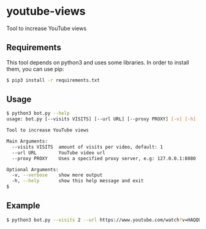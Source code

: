 # youtube-views
Tool to increase YouTube views

## Requirements

This tool depends on python3 and uses some libraries. In order to install them, you can use pip:

```sh
$ pip3 install -r requirements.txt
```

## Usage
```sh
$ python3 bot.py --help
usage: bot.py [--visits VISITS] [--url URL] [--proxy PROXY] [-v] [-h]

Tool to increase YouTube views

Main Arguments:
  --visits VISITS  amount of visits per video, default: 1
  --url URL        YouTube video url
  --proxy PROXY    Uses a specified proxy server, e.g: 127.0.0.1:8080

Optional Arguments:
  -v, --verbose    show more output
  -h, --help       show this help message and exit
$
```

## Example
```sh
$ python3 bot.py --visits 2 --url https://www.youtube.com/watch?v=HAQQUDbuudY --verbose
```
